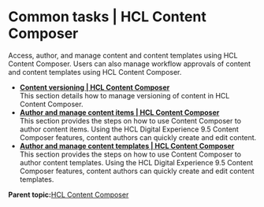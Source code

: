 # Common tasks | HCL Content Composer

Access, author, and manage content and content templates using HCL Content Composer. Users can also manage workflow approvals of content and content templates using HCL Content Composer.

-   **[Content versioning | HCL Content Composer](../usage/content_versioning)**  
This section details how to manage versioning of content in HCL Content Composer.
-   **[Author and manage content items | HCL Content Composer](../usage/author_and_manage_content_items)**  
This section provides the steps on how to use Content Composer to author content items. Using the HCL Digital Experience 9.5 Content Composer features, content authors can quickly create and edit content.
-   **[Author and manage content templates | HCL Content Composer](../usage/author_and_manage_content_templates/)**  
This section provides the steps on how to use Content Composer to author content templates. Using the HCL Digital Experience 9.5 Content Composer features, content authors can quickly create and edit content templates.

**Parent topic:**[HCL Content Composer](../content_composer/)

